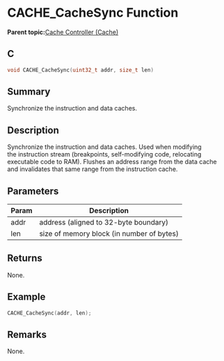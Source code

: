 # CACHE\_CacheSync Function

**Parent topic:**[Cache Controller \(Cache\)](GUID-FA7730F3-DFC4-4DED-92DE-B53A0AF23AC6.md)

## C

```c
void CACHE_CacheSync(uint32_t addr, size_t len)
```

## Summary

Synchronize the instruction and data caches.

## Description

Synchronize the instruction and data caches. Used when modifying<br />the instruction stream \(breakpoints, self-modifying code, relocating<br />executable code to RAM\). Flushes an address range from the data cache<br />and invalidates that same range from the instruction cache.

## Parameters

|Param|Description|
|-----|-----------|
|addr|address \(aligned to 32-byte boundary\)|
|len|size of memory block \(in number of bytes\)|

## Returns

None.

## Example

```c
CACHE_CacheSync(addr, len);
```

## Remarks

None.


